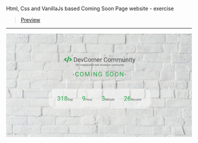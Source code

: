 Html, Css and VanillaJs based Coming Soon Page website - exercise
> [Preview](https://r4nd3l.github.io/ComingSoonPage/)
---

![ComingSoonPage](https://github.com/r4nd3l/ComingSoonPage/blob/master/img/sample.gif)
